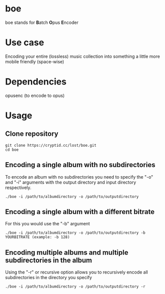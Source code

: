 # boe

boe stands for **B**atch **O**pus **E**ncoder

# Use case

Encoding your entire (lossless) music collection into something a little more mobile friendly (space-wise)

# Dependencies

opusenc (to encode to opus)

# Usage

## Clone repository
```
git clone https://cryptid.cc/lost/boe.git
cd boe
```

## Encoding a single album with no subdirectories

To encode an album with no subdirectories you need to specify the "-o" and "-i" arguments with the output directory and input directory respectively.
```
./boe -i /path/to/albumdirectory -o /path/to/outputdirectory
```

## Encoding a single album with a different bitrate 

For this you would use the "-b" argument
```
./boe -i /path/to/albumdirectory -o /path/to/outputdirectory -b YOURBITRATE (example: -b 128)
```

## Encoding multiple albums and multiple subdirectories in the album

Using the "-r" or recursive option allows you to recursively encode all subdirectories in the directory you specify
```
./boe -i /path/to/albumdirectory -o /path/to/outputdirectory -r
```
